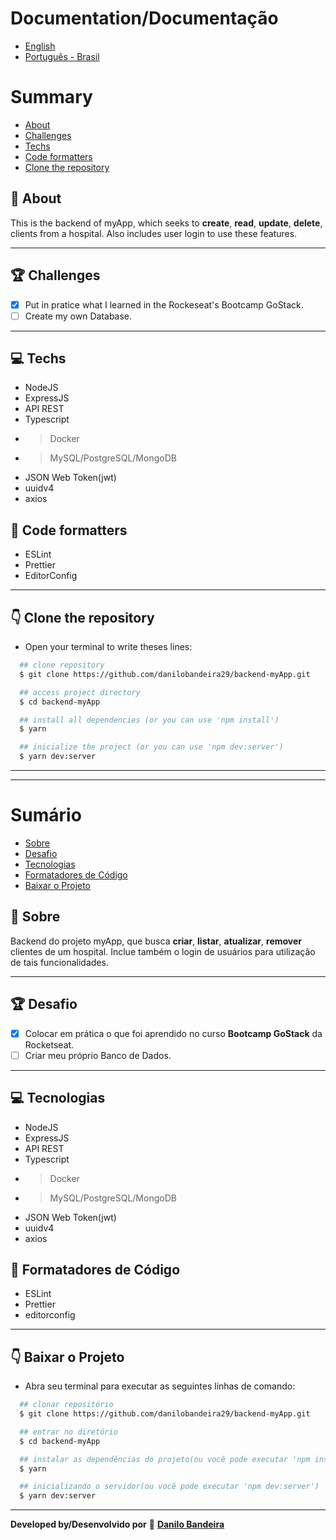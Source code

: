 # Documentation/Documentação
- [English](#-Summary)
- [Português - Brasil](#-Sumário)

# Summary
- [About](#-About)
- [Challenges](#-Challenges)
- [Techs](#-Techs)
- [Code formatters](#-Code-formatters)
- [Clone the repository](#-Clone-the-repository)


## 📝 About
This is the backend of myApp, which seeks to **create**, **read**, **update**, **delete**,
clients from a hospital. Also includes user login to use these features.

---

## 🏆 Challenges
- [x] Put in pratice what I learned in the Rockeseat's Bootcamp GoStack.
- [ ] Create my own Database.
---

## 💻 Techs
- NodeJS
- ExpressJS
- API REST
- Typescript
- > Docker
- > MySQL/PostgreSQL/MongoDB
- JSON Web Token(jwt)
- uuidv4
- axios
## 💅 Code formatters
- ESLint
- Prettier
- EditorConfig

---

## 👇 Clone the repository
- Open your terminal to write theses lines:
```bash
  ## clone repository
  $ git clone https://github.com/danilobandeira29/backend-myApp.git

  ## access project directory
  $ cd backend-myApp

  ## install all dependencies (or you can use 'npm install')
  $ yarn

  ## inicialize the project (or you can use 'npm dev:server')
  $ yarn dev:server
```

---
---

# Sumário
- [Sobre](#-Sobre)
- [Desafio](#-Desafio)
- [Tecnologias](#-Tecnologias)
- [Formatadores de Código](#-Formatadores-de-Código)
- [Baixar o Projeto](#-Baixar-o-Projeto)


## 📝 Sobre
Backend do projeto myApp, que busca **criar**, **listar**, **atualizar**, **remover** clientes de um hospital. Inclue também o login de usuários para utilização de tais funcionalidades.

---

## 🏆 Desafio
- [x] Colocar em prática o que foi aprendido no curso **Bootcamp GoStack** da Rocketseat.
- [ ] Criar meu próprio Banco de Dados.
---

## 💻 Tecnologias
- NodeJS
- ExpressJS
- API REST
- Typescript
- > Docker
- > MySQL/PostgreSQL/MongoDB
- JSON Web Token(jwt)
- uuidv4
- axios

## 💅 Formatadores de Código
- ESLint
- Prettier
- editorconfig

---

## 👇 Baixar o Projeto
- Abra seu terminal para executar as seguintes linhas de comando:
```bash
  ## clonar repositório
  $ git clone https://github.com/danilobandeira29/backend-myApp.git

  ## entrar no diretório
  $ cd backend-myApp

  ## instalar as dependências do projeto(ou você pode executar 'npm install')
  $ yarn

  ## inicializando o servidor(ou você pode executar 'npm dev:server')
  $ yarn dev:server
```

---

**Developed by/Desenvolvido por** 👻 <a href="https://www.linkedin.com/in/danilo-bandeira-4411851a4/">**Danilo Bandeira**</a>
